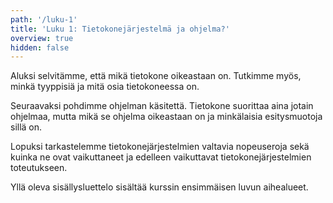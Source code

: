 ```yaml
---
path: '/luku-1'
title: 'Luku 1: Tietokonejärjestelmä ja ohjelma?'
overview: true
hidden: false
---
```


Aluksi selvitämme, että mikä tietokone oikeastaan on. Tutkimme myös, minkä tyyppisiä ja mitä osia tietokoneessa on.

Seuraavaksi pohdimme ohjelman käsitettä. Tietokone suorittaa aina jotain ohjelmaa, mutta mikä se ohjelma oikeastaan on ja minkälaisia esitysmuotoja sillä on.

Lopuksi tarkastelemme tietokonejärjestelmien valtavia nopeuseroja sekä kuinka ne ovat vaikuttaneet ja edelleen vaikuttavat tietokonejärjestelmien toteutukseen.

<please-login></please-login>

<pages-in-this-section></pages-in-this-section>

Yllä oleva sisällysluettelo sisältää kurssin ensimmäisen luvun aihealueet.

<exercises-in-this-section></exercises-in-this-section>
